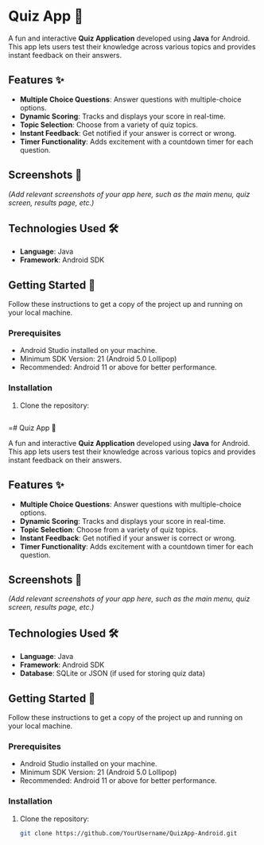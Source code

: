 # Quiz App 🧠

A fun and interactive **Quiz Application** developed using **Java** for Android. This app lets users test their knowledge across various topics and provides instant feedback on their answers.

## Features ✨
- **Multiple Choice Questions**: Answer questions with multiple-choice options.
- **Dynamic Scoring**: Tracks and displays your score in real-time.
- **Topic Selection**: Choose from a variety of quiz topics.
- **Instant Feedback**: Get notified if your answer is correct or wrong.
- **Timer Functionality**: Adds excitement with a countdown timer for each question.

## Screenshots 📸
*(Add relevant screenshots of your app here, such as the main menu, quiz screen, results page, etc.)*

## Technologies Used 🛠️
- **Language**: Java
- **Framework**: Android SDK

## Getting Started 🚀
Follow these instructions to get a copy of the project up and running on your local machine.

### Prerequisites
- Android Studio installed on your machine.
- Minimum SDK Version: 21 (Android 5.0 Lollipop)
- Recommended: Android 11 or above for better performance.

### Installation
1. Clone the repository:
   ```bash
  =# Quiz App 🧠

A fun and interactive **Quiz Application** developed using **Java** for Android. This app lets users test their knowledge across various topics and provides instant feedback on their answers.

## Features ✨
- **Multiple Choice Questions**: Answer questions with multiple-choice options.
- **Dynamic Scoring**: Tracks and displays your score in real-time.
- **Topic Selection**: Choose from a variety of quiz topics.
- **Instant Feedback**: Get notified if your answer is correct or wrong.
- **Timer Functionality**: Adds excitement with a countdown timer for each question.

## Screenshots 📸
*(Add relevant screenshots of your app here, such as the main menu, quiz screen, results page, etc.)*

## Technologies Used 🛠️
- **Language**: Java
- **Framework**: Android SDK
- **Database**: SQLite or JSON (if used for storing quiz data)

## Getting Started 🚀
Follow these instructions to get a copy of the project up and running on your local machine.

### Prerequisites
- Android Studio installed on your machine.
- Minimum SDK Version: 21 (Android 5.0 Lollipop)
- Recommended: Android 11 or above for better performance.

### Installation
1. Clone the repository:
   ```bash
   git clone https://github.com/YourUsername/QuizApp-Android.git

